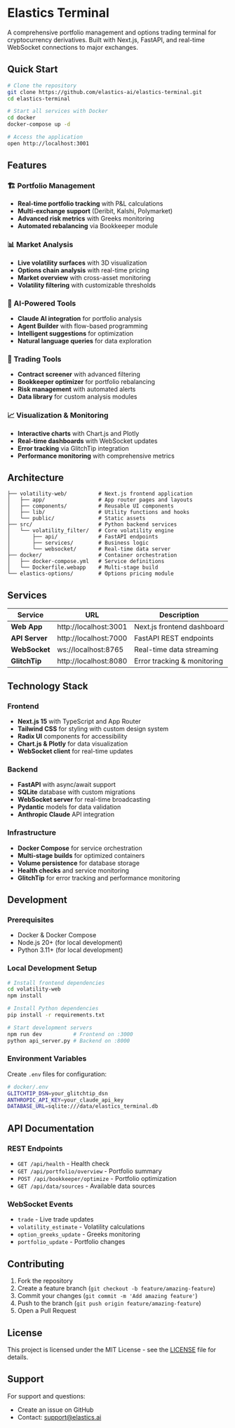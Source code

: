 # Elastics Terminal

A comprehensive portfolio management and options trading terminal for cryptocurrency derivatives. Built with Next.js, FastAPI, and real-time WebSocket connections to major exchanges.

## Quick Start

```bash
# Clone the repository
git clone https://github.com/elastics-ai/elastics-terminal.git
cd elastics-terminal

# Start all services with Docker
cd docker
docker-compose up -d

# Access the application
open http://localhost:3001
```

## Features

### 🏗️ Portfolio Management
- **Real-time portfolio tracking** with P&L calculations
- **Multi-exchange support** (Deribit, Kalshi, Polymarket)
- **Advanced risk metrics** with Greeks monitoring
- **Automated rebalancing** via Bookkeeper module

### 📊 Market Analysis
- **Live volatility surfaces** with 3D visualization
- **Options chain analysis** with real-time pricing
- **Market overview** with cross-asset monitoring
- **Volatility filtering** with customizable thresholds

### 🤖 AI-Powered Tools
- **Claude AI integration** for portfolio analysis
- **Agent Builder** with flow-based programming
- **Intelligent suggestions** for optimization
- **Natural language queries** for data exploration

### 🔧 Trading Tools
- **Contract screener** with advanced filtering
- **Bookkeeper optimizer** for portfolio rebalancing  
- **Risk management** with automated alerts
- **Data library** for custom analysis modules

### 📈 Visualization & Monitoring
- **Interactive charts** with Chart.js and Plotly
- **Real-time dashboards** with WebSocket updates
- **Error tracking** via GlitchTip integration
- **Performance monitoring** with comprehensive metrics

## Architecture

```
├── volatility-web/          # Next.js frontend application
│   ├── app/                 # App router pages and layouts
│   ├── components/          # Reusable UI components
│   ├── lib/                 # Utility functions and hooks
│   └── public/              # Static assets
├── src/                     # Python backend services
│   └── volatility_filter/   # Core volatility engine
│       ├── api/             # FastAPI endpoints
│       ├── services/        # Business logic
│       └── websocket/       # Real-time data server
├── docker/                  # Container orchestration
│   ├── docker-compose.yml   # Service definitions
│   └── Dockerfile.webapp    # Multi-stage build
└── elastics-options/        # Options pricing module
```

## Services

| Service | URL | Description |
|---------|-----|-------------|
| **Web App** | http://localhost:3001 | Next.js frontend dashboard |
| **API Server** | http://localhost:7000 | FastAPI REST endpoints |
| **WebSocket** | ws://localhost:8765 | Real-time data streaming |
| **GlitchTip** | http://localhost:8080 | Error tracking & monitoring |

## Technology Stack

### Frontend
- **Next.js 15** with TypeScript and App Router
- **Tailwind CSS** for styling with custom design system
- **Radix UI** components for accessibility
- **Chart.js & Plotly** for data visualization
- **WebSocket client** for real-time updates

### Backend  
- **FastAPI** with async/await support
- **SQLite** database with custom migrations
- **WebSocket server** for real-time broadcasting
- **Pydantic** models for data validation
- **Anthropic Claude** API integration

### Infrastructure
- **Docker Compose** for service orchestration
- **Multi-stage builds** for optimized containers
- **Volume persistence** for database storage
- **Health checks** and service monitoring
- **GlitchTip** for error tracking and performance monitoring

## Development

### Prerequisites
- Docker & Docker Compose
- Node.js 20+ (for local development)
- Python 3.11+ (for local development)

### Local Development Setup

```bash
# Install frontend dependencies
cd volatility-web
npm install

# Install Python dependencies
pip install -r requirements.txt

# Start development servers
npm run dev          # Frontend on :3000
python api_server.py # Backend on :8000
```

### Environment Variables

Create `.env` files for configuration:

```bash
# docker/.env
GLITCHTIP_DSN=your_glitchtip_dsn
ANTHROPIC_API_KEY=your_claude_api_key
DATABASE_URL=sqlite:///data/elastics_terminal.db
```

## API Documentation

### REST Endpoints
- `GET /api/health` - Health check
- `GET /api/portfolio/overview` - Portfolio summary
- `POST /api/bookkeeper/optimize` - Portfolio optimization
- `GET /api/data/sources` - Available data sources

### WebSocket Events
- `trade` - Live trade updates
- `volatility_estimate` - Volatility calculations
- `option_greeks_update` - Greeks monitoring
- `portfolio_update` - Portfolio changes

## Contributing

1. Fork the repository
2. Create a feature branch (`git checkout -b feature/amazing-feature`)
3. Commit your changes (`git commit -m 'Add amazing feature'`)
4. Push to the branch (`git push origin feature/amazing-feature`)
5. Open a Pull Request

## License

This project is licensed under the MIT License - see the [LICENSE](LICENSE) file for details.

## Support

For support and questions:
- Create an issue on GitHub
- Contact: support@elastics.ai
